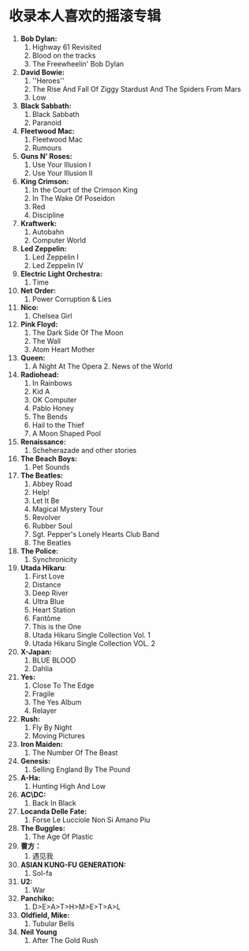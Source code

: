 # 收录本人喜欢的摇滚专辑

1. **Bob Dylan:**
    1. Highway 61 Revisited
    2. Blood on the tracks
    3. The Freewheelin' Bob Dylan
2. **David Bowie:**
    1. ''Heroes''
    2. The Rise And Fall Of Ziggy Stardust And The Spiders From Mars
    3. Low
3. **Black Sabbath:**
    1. Black Sabbath
    2. Paranoid
4. **Fleetwood Mac:**
    1. Fleetwood Mac
    2. Rumours
5. **Guns N' Roses:**
    1. Use Your Illusion I
    2. Use Your Illusion II
6. **King Crimson:**
    1. In the Court of the Crimson King
    2. In The Wake Of Poseidon
    3. Red
    4. Discipline
7. **Kraftwerk:**
    1. Autobahn
    2. Computer World
8. **Led Zeppelin:**
    1. Led Zeppelin I
    2. Led Zeppelin IV
9. **Electric Light Orchestra:**
    1. Time
10. **Net Order:**
    1. Power Corruption & Lies
11. **Nico:**
    1. Chelsea Girl
12. **Pink Floyd:**
    1. The Dark Side Of The Moon
    2. The Wall
    3. Atom Heart Mother
13. **Queen:**
    1. A Night At The Opera
        2. News of the World
14. **Radiohead:**
    1. In Rainbows
    2. Kid A
    3. OK Computer
    4. Pablo Honey
    5. The Bends
    6. Hail to the Thief
    7. A Moon Shaped Pool
15. **Renaissance:**
    1. Scheherazade and other stories
16. **The Beach Boys:**
    1. Pet Sounds
17. **The Beatles:**
    1. Abbey Road
    2. Help!
    3. Let It Be
    4. Magical Mystery Tour
    5. Revolver
    6. Rubber Soul
    7. Sgt. Pepper's Lonely Hearts Club Band
    8. The Beatles
18. **The Police:**
    1. Synchronicity
19. **Utada Hikaru**:
    1. First Love
    2. Distance
    3. Deep River
    4. Ultra Blue
    5. Heart Station
    6. Fantôme
    7. This is the One
    8. Utada Hikaru Single Collection Vol. 1
    9. Utada Hikaru Single Collection VOL. 2
20. **X-Japan:**
    1. BLUE BLOOD
    2. Dahlia
21. **Yes:**
    1. Close To The Edge
    2. Fragile
    3. The Yes Album
    4. Relayer
22. **Rush:**
    1. Fly By Night
    2. Moving Pictures
23. **Iron Maiden:**
    1. The Number Of The Beast
24. **Genesis:**
    1. Selling England By The Pound
25. **A-Ha:**
    1. Hunting High And Low
26. **AC\DC:**
    1. Back In Black
27. **Locanda Delle Fate:**
    1. Forse Le Lucciole Non Si Amano Piu
28. **The Buggles:**
    1. The Age Of Plastic
29. **曹方：**
    1. 遇见我
30. **ASIAN KUNG-FU GENERATION:**
    1. Sol-fa
31. **U2:**
    1. War
32. **Panchiko:**
    1. D>E>A>T>H>M>E>T>A>L
33. **Oldfield, Mike:**
    1. Tubular Bells
34. **Neil Young**
    1. After The Gold Rush
